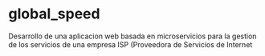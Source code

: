 # global_speed
Desarrollo de una aplicacion web basada en microservicios para la gestion de los servicios de una empresa ISP (Proveedora de Servicios de Internet

